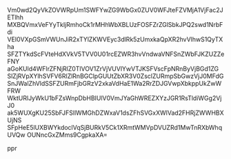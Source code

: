 Vm0wd2QyVkZOVWRpUm1SWFYwZG9WbGx0ZUV0WFJteFZVMjA1VjFac2JETlhh
MXBQVmxVeFYyTkljRmhoCk1rMHhWbXBLUzFOSFZrZGlSbkJPQ2swd1NrbFdi
VEI0VXpGSmVWUnJiR2xTYlZKWVEyc3dlRk5zUmxkaQpXR2hvVlhwS1QyTXha
SFZTYkdScFVteHdXVkV5TVV0U01rcEZWR3hvVndwaVNFSnZWbFJKZUZZeFNY
aGoKUld4WFlrZFNjRlZ0TlVOV1ZrVjVUVlYwVTJKSFVscFpNRnByVjBGd1ZG
SlZjRVpXYlhSVFV6RlZlRnBGClpGUUtZbXR3V0ZsclZURmpSbGwzVjJ0MFdG
SnJWalZhVldSSFZURmFjbGRzV2xkaVdHaE1Wa2RrZDJGVwpXbkppUkZwWFRW
WktURlJyWkU1bFZsWnpDbHBIUlV0VmJYaGhWREZXYzJGR1RsTldiWGg2VjJ0
ak5WUXgKU25SbFJFSllWMGhDZWxaV1dsZFhSVGxXWlVad2FHRjZWWHBXUjNS
SFpHeE5lUXBWYkdoclVqSjBURkV5Ck1XRmtWMVpDVUZRd1MwTnRXbWhqUVQw
OUNncGxZMms9CgpkaXA=

ppr